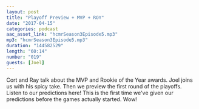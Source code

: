 ```yaml
---
layout: post
title: "Playoff Preview + MVP + ROY"
date: "2017-04-15"
categories: podcast
aac_asset_link: "hcmrSeason3Episode5.mp3"
mp3: "hcmrSeason3Episode5.mp3"
duration: "144582529"
length: "60:14"
number: "019"
guests: [Joel]
---
```


Cort and Ray talk about the MVP and Rookie of the Year awards. Joel joins us with his spicy take. Then we preview the first round of the playoffs. Listen to our predictions here! This is the first time we've given our predictions before the games actually started. Wow!
